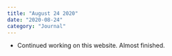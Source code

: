 ```yaml
---
title: "August 24 2020"
date: "2020-08-24"
category: "Journal"
---
```


- Continued working on this website. Almost finished.

